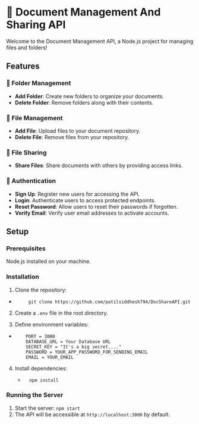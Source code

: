 # 📄 Document Management And Sharing API

Welcome to the Document Management API, a Node.js project for managing files and folders!

## Features

### 📁 Folder Management
- **Add Folder**: Create new folders to organize your documents.
- **Delete Folder**: Remove folders along with their contents.

### 📄 File Management
- **Add File**: Upload files to your document repository.
- **Delete File**: Remove files from your repository.

### 🔗 File Sharing
- **Share Files**: Share documents with others by providing access links.

### 🔐 Authentication
- **Sign Up**: Register new users for accessing the API.
- **Login**: Authenticate users to access protected endpoints.
- **Reset Password**: Allow users to reset their passwords if forgotten.
- **Verify Email**: Verify user email addresses to activate accounts.

## Setup

### Prerequisites
 Node.js installed on your machine.

### Installation
1. Clone the repository:
-          git clone https://github.com/patilsiddhesh794/DocShareAPI.git
2. Create a `.env` file in the root directory.
 
3. Define environment variables:
 -         PORT = 3000
           DATABASE_URL = Your Database URL
           SECRET_KEY = "It's a big secret...."
           PASSWORD = YOUR_APP_PASSWORD_FOR_SENDING_EMAIL
           EMAIL = YOUR_EMAIL
       
4. Install dependencies:
   -       npm install

### Running the Server
1. Start the server: `npm start`
2. The API will be accessible at `http://localhost:3000` by default.


